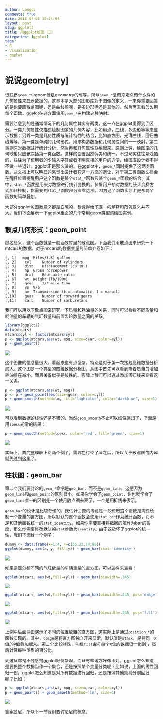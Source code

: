 ```yaml
---
author: Longqi
comments: true
date: 2015-04-05 19:24:04
layout: post
slug: ggplot3
title: 用ggplot绘图（三）
categories: [ggplot]
tags:
- R
- Visualization
- ggplot
---
```

# 说说geom[etry]
很显然`geom_*`中geom就是geometry的缩写，所以`geom_*`是用来定义用什么样的几何属性来显示数据的。这基本是大部分图形库对于图像的定义，一来你需要回答的是你要画散点图呢，还是曲线图呢，是多边形呢还是其他的。然后再去看怎么用每个函数。ggplot在这方面使用`geom_*`来构建这种映射。

需要注意到的是通常情况下的几何属性其实有两类，这一点在ggplot里得到了区分。一类几何属性仅描述绘制图像的几何内容，比如用点，曲线，多边形等等来显示数据；另外一类是几何性质与统计特性的结合，比如直方图，光滑曲线，回归曲线等等。第一类是单纯的几何形式，用来构造数据和几何属性间的一一映射，第二类则先对数据进行统计分析，然后再和几何属性联系起来。原则上讲，绘图库的几何映射只应该包括第一类函数。这样的设置固然优美和统一，不过现实往往是残酷的，往往为了使用者的少输入字符或者不明真相的用户的方便，绘图库设计者不得不做一些退让。ggplot正是那么做的。在ggplot中，`geom_*`同时提供了这两类函数。从文档上可以明显的感觉出设计者在这一方面的退让，对于第二类函数文档会在醒目位置提醒用户这个函数是某个`stat_*`函数和某个`geom_*`函数的结合。其中，`stat_*`函数是用来对数据进行统计变换的。如果用户想对数据的统计变换方式加以控制，你需要到`stat_*`函数部分查看选项，因为这个函数实际上是那两个函数的简单叠加。

大部分ggplot的函数意义都是自明的，我觉得给予逐一的解释和范例意义并不大。我们下面展示一下ggplot里面的几个常用geom类型的绘图实例。

## 散点几何形式：geom_point

顾名思义，这个函数就是一般函数库里的散点图。下面我们用散点图来研究一下mtcars的数据，对于mtcars的数据变量的简单介绍如下：


    [, 1]   mpg	 Miles/(US) gallon
    [, 2]	 cyl	 Number of cylinders
    [, 3]	 disp	 Displacement (cu.in.)
    [, 4]	 hp	 Gross horsepower
    [, 5]	 drat	 Rear axle ratio
    [, 6]	 wt	 Weight (lb/1000)
    [, 7]	 qsec	 1/4 mile time
    [, 8]	 vs	 V/S
    [, 9]	 am	 Transmission (0 = automatic, 1 = manual)
    [,10]	 gear	 Number of forward gears
    [,11]	 carb	 Number of carburetors

我们可以用以下散点图来研究一下质量和耗油量的关系，同时可以看看不同质量和耗油量的车辆的气缸数量和前置齿轮数量之间的关系。



```r
library(ggplot2)
data(mtcars)
mtcars$cyl <- factor(mtcars$cyl)
p <- ggplot(mtcars,aes(wt, mpg, size=gear, color=cyl))
p + geom_point()
```

![](/public/images/ggplot/ggplot3_files/figure-html/unnamed-chunk-1-1.png) 

这个图像的信息量很大，看起来也有点复杂，特别是对于第一次接触高维数据分析的人。这个图是一个典型的四维数据分析图，从图中首先可以看到随着质量的增加耗油量在减小，而且关系似乎是线性的。实际上我们可以通过添加回归线来查看这一关系。


```r
p <- ggplot(mtcars,aes(wt, mpg))
p <- p + geom_point(aes(size=gear, color=cyl)) 
p + geom_smooth(method=lm, fill='lightblue', color='darkblue', size=1) 
```

![](/public/images/ggplot/ggplot3_files/figure-html/unnamed-chunk-2-1.png) 

可以看到数据的线性还是不错的，当然`geom_smooth`不止可以线性回归了，下面是用`loess`光滑的结果：


```r
p + geom_smooth(method=loess, color='red', fill='green', size=1)
```

![](/public/images/ggplot/ggplot3_files/figure-html/unnamed-chunk-3-1.png) 

实际上，要完整理解上面两个例子，需要在讨论了层之后，所以关于散点图的内容就先说到这里了。

## 柱状图：geom_bar
第二个我们要讨论的`geom_*`命令是`geo_bar`，而不是`geom_line`。这是因为`geom_line`和`geom_point`的区别很小，如果你学会了`geom_point`，你也就学会了`geom_line`唯一的区别是一个使用散点图来表示，一个是用折线来表示。

`geom_bar`的设计是比较奇怪的，我估计主要的考虑是一般使用这个函数是需要绘制一个变量的直方图，所以默认的这个函数会使用`stat_bin`作为统计函数，而不是和其他函数统一的`stat_identity`。如果你需要直接将数据的值作为bar的高度，那么你需要修改默认的`stat`参数为`identity`。由于这破坏了ggplot的统一性，我们下面给一个例子：


```r
dummy <- data.frame(x=1:4, y=c(65,23,78,99))
ggplot(dummy, aes(x, y, fill=y)) + geom_bar(stat='identity')
```

![](/public/images/ggplot/ggplot3_files/figure-html/unnamed-chunk-4-1.png) 

如果需要分析不同的气缸数量的车辆重量的直方图，可以这样来查看：


```r
ggplot(mtcars, aes(wt,fill=cyl)) + geom_bar(binwidth=.345)
```

![](/public/images/ggplot/ggplot3_files/figure-html/unnamed-chunk-5-1.png) 

```r
ggplot(mtcars, aes(wt,fill=cyl)) + geom_bar(binwidth=.345, pos='dodge')
```

![](/public/images/ggplot/ggplot3_files/figure-html/unnamed-chunk-5-2.png) 

```r
ggplot(mtcars, aes(wt,fill=cyl)) + geom_bar(binwidth=.345, pos='fill')
```

![](/public/images/ggplot/ggplot3_files/figure-html/unnamed-chunk-5-3.png) 

上例中后面两图演示了不同的位置放置的直方图，这实际上是通过`position_*`的函数实现的。其中，`dodge`是将直方图独立开来显示，默认值是`stack`，是将同一x值的y值叠加起来。第三个比较特殊，叫做`fill`会将每个x值的数据归一化到1，然后计算每种类型的百分比。

到这里你是不是感觉ggplot好复杂啊，而且有些地方好像不对。ggplot怎么知道是要把整个数据当作一个集合，还是按照某个变量分类呢？比如说，上面的线性回归一例，ggplot怎么知道是对所有数据进行回归，还是按照其他规则分别回归呢？比如：


```r
p <- ggplot(mtcars,aes(wt, mpg, size=gear, color=cyl))
p + geom_point() + geom_smooth(method='lm', size=1)
```

![](/public/images/ggplot/ggplot3_files/figure-html/unnamed-chunk-6-1.png) 

答案是层，所以下一节我们要讨论层的概念。



